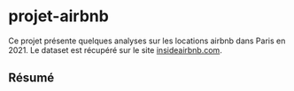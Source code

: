 # projet-airbnb

Ce projet présente quelques analyses sur les locations airbnb dans Paris en 2021. Le dataset est récupéré sur le site [insideairbnb.com](http://insideairbnb.com/get-the-data.html).  

## Résumé 


